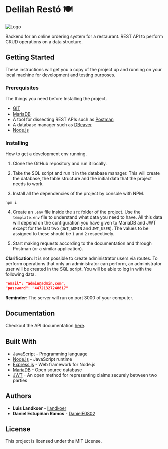 # Delilah Restó 🍽

![Logo](https://i.imgur.com/6GJ00jE.png "Logo")

Backend for an online ordering system for a restaurant. REST API to perform CRUD operations on a data structure.

## Getting Started

These instructions will get you a copy of the project up and running on your local machine for development and testing purposes.

### Prerequisites

The things you need before Installing the project.


- [GIT](https://git-scm.com/)
- [MariaDB](https://mariadb.org/download/)
- A tool for dissecting REST APIs such as [Postman](https://www.postman.com/)
- A database manager such as [DBeaver](https://dbeaver.io/)
- [Node.js](https://nodejs.org/)


### Installing

How to get a development env running.

1. Clone the GitHub repository and run it locally.

2. Take the SQL script and run it in the database manager. This will create the database, the table structure and the initial data that the project needs to work.

2. Install all the dependencies of the project by console with NPM.

```
npm i
```

4. Create an `.env` file inside the `src` folder of the project. Use the `template.env` file to understand what data you need to have. All this data will depend on the configuration you have given to MariaDB and JWT except for the last two (`JWT_ADMIN` and `JWT_USER`). The values to be assigned to these should be `1` and `2` respectively.

5. Start making requests according to the documentation and through Postman (or a similar application).

**Clarification**: It is not possible to create administrator users via routes. To perform operations that only an administrator can perform, an administrator user will be created in the SQL script. You will be able to log in with the following data.

```json
"email": "admin@admin.com",
"password": "44721327248817"
```

**Reminder**: The server will run on port 3000 of your computer.

## Documentation

Checkout the API documentation [here]().

## Built With

* JavaScript - Programming language
* [Node.js](https://nodejs.org/en/) - JavaScript runtime
* [Express.js](https://expressjs.com/) - Web framework for Node.js
* [MariaDB](https://mariadb.com/) - Open source database
* [JWT](https://jwt.io/) - An open method for representing claims securely between two parties

## Authors

* **Luis Landkoer** - [llandkoer](https://github.com/llandkoer)
* **Daniel Estupiñan Ramos** - [DanielE0802](https://github.com/DanielE0802)

## License

This project is licensed under the MIT License.
